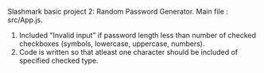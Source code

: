 Slashmark basic project 2: Random Password Generator.
Main file : src/App.js.
1. Included "Invalid input" if password length less than number of checked checkboxes (symbols, lowercase, uppercase, numbers).
2. Code is written so that atleast one character should be included of specified checked type.
